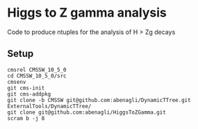 # Higgs to Z gamma analysis
Code to produce ntuples for the analysis of H > Zg decays

## Setup
   ```
   cmsrel CMSSW_10_5_0
   cd CMSSW_10_5_0/src
   cmsenv
   git cms-init
   git cms-addpkg
   git clone -b CMSSW git@github.com:abenagli/DynamicTTree.git ExternalTools/DynamicTTree/
   git clone git@github.com:abenagli/HiggsToZGamma.git
   scram b -j 8
   ```

